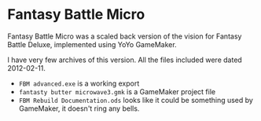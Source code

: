 # Fantasy Battle Micro

Fantasy Battle Micro was a scaled back version of the vision for Fantasy Battle Deluxe, implemented using YoYo GameMaker.

I have very few archives of this version. All the files included were dated 2012-02-11.

* `FBM advanced.exe` is a working export
* `fantasty butter microwave3.gmk` is a GameMaker project file
* `FBM Rebuild Documentation.ods` looks like it could be something used by GameMaker, it doesn't ring any bells.
